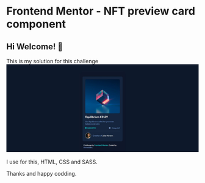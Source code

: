 # Frontend Mentor - NFT preview card component


## Hi Welcome! 👋
This is my solution for this challenge
![this is my solution for this challenge.](./design/my-desing.jpeg)


I use for this, HTML, CSS and SASS.

Thanks and happy codding.


